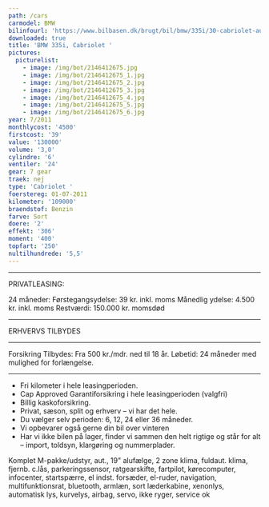 ```yaml
---
path: /cars
carmodel: BMW
bilinfourl: 'https://www.bilbasen.dk/brugt/bil/bmw/335i/30-cabriolet-aut-2d/4000593'
downloaded: true
title: 'BMW 335i, Cabriolet '
pictures:
  picturelist:
    - image: /img/bot/2146412675.jpg
    - image: /img/bot/2146412675_1.jpg
    - image: /img/bot/2146412675_2.jpg
    - image: /img/bot/2146412675_3.jpg
    - image: /img/bot/2146412675_4.jpg
    - image: /img/bot/2146412675_5.jpg
    - image: /img/bot/2146412675_6.jpg
year: 7/2011
monthlycost: '4500'
firstcost: '39'
value: '130000'
volume: '3,0'
cylindre: '6'
ventiler: '24'
gear: 7 gear
traek: nej
type: 'Cabriolet '
foerstereg: 01-07-2011
kilometer: '109000'
braendstof: Benzin
farve: Sort
doere: '2'
effekt: '306'
moment: '400'
topfart: '250'
nultilhundrede: '5,5'
---
```

- - -

PRIVATLEASING:

24 måneder:
Førstegangsydelse: 39 kr. inkl. moms
Månedlig ydelse: 4.500 kr. inkl. moms
Restværdi: 150.000 kr. momsdød

- - -

ERHVERVS TILBYDES

- - -

Forsikring Tilbydes:
Fra 500 kr./mdr. ned til 18 år.
Løbetid: 24 måneder med mulighed for forlængelse.

- - -

* Fri kilometer i hele leasingperioden.
* Cap Approved Garantiforsikring i hele leasingperioden (valgfri)
* Billig kaskoforsikring.
* Privat, sæson, split og erhverv – vi har det hele.
* Du vælger selv perioden: 6, 12, 24 eller 36 måneder.
* Vi opbevarer også gerne din bil over vinteren
* Har vi ikke bilen på lager, finder vi sammen den helt rigtige og står for alt – import, toldsyn, klargøring og nummerplader.

Komplet M-pakke/udstyr, aut., 19" alufælge, 2 zone klima, fuldaut. klima, fjernb. c.lås, parkeringssensor, ratgearskifte, fartpilot, kørecomputer, infocenter, startspærre, el indst. forsæder, el-ruder, navigation, multifunktionsrat, bluetooth, armlæn, sort læderkabine, xenonlys, automatisk lys, kurvelys, airbag, servo, ikke ryger, service ok
